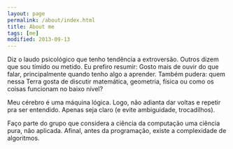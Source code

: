 ```yaml
---
layout: page
permalink: /about/index.html
title: About me
tags: [me]
modified: 2013-09-13
---
```


Diz o laudo psicológico que tenho tendência a extroversão. Outros dizem que sou tímido ou metido. Eu
prefiro resumir: Gosto mais de ouvir do que falar, principalmente quando tenho algo a aprender.
Também pudera: quem nessa Terra gosta de discutir matemática, geometria, física ou como os coisas
funcionam no baixo nível?

Meu cérebro é uma máquina lógica. Logo, não adianta dar voltas e repetir pra ser entendido. Apenas
seja claro (e evite ambiguidade, trocadilhos).

Faço parte do grupo que considera a ciência da computação uma ciência pura, não aplicada. Afinal,
antes da programação, existe a complexidade de algoritmos.

